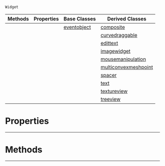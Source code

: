  `Widget`

|Methods|Properties|Base Classes|Derived Classes|
|---|---|---|---|
| | |[eventobject](https://github.com/PlasmaEngine/PlasmaDocs/blob/master/code_reference/class_reference/eventobject.markdown)|[composite](https://github.com/PlasmaEngine/PlasmaDocs/blob/master/code_reference/class_reference/composite.markdown)|
| | | |[curvedraggable](https://github.com/PlasmaEngine/PlasmaDocs/blob/master/code_reference/class_reference/curvedraggable.markdown)|
| | | |[edittext](https://github.com/PlasmaEngine/PlasmaDocs/blob/master/code_reference/class_reference/edittext.markdown)|
| | | |[imagewidget](https://github.com/PlasmaEngine/PlasmaDocs/blob/master/code_reference/class_reference/imagewidget.markdown)|
| | | |[mousemanipulation](https://github.com/PlasmaEngine/PlasmaDocs/blob/master/code_reference/class_reference/mousemanipulation.markdown)|
| | | |[multiconvexmeshpoint](https://github.com/PlasmaEngine/PlasmaDocs/blob/master/code_reference/class_reference/multiconvexmeshpoint.markdown)|
| | | |[spacer](https://github.com/PlasmaEngine/PlasmaDocs/blob/master/code_reference/class_reference/spacer.markdown)|
| | | |[text](https://github.com/PlasmaEngine/PlasmaDocs/blob/master/code_reference/class_reference/text.markdown)|
| | | |[textureview](https://github.com/PlasmaEngine/PlasmaDocs/blob/master/code_reference/class_reference/textureview.markdown)|
| | | |[treeview](https://github.com/PlasmaEngine/PlasmaDocs/blob/master/code_reference/class_reference/treeview.markdown)|


 #  Properties


---  
 #  Methods


---  
 

 